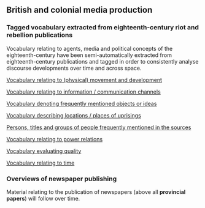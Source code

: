 <h2>British and colonial media production</h2>

<h3>Tagged vocabulary extracted from eighteenth-century riot and rebellion publications</h3>

Vocabulary relating to agents, media and political concepts of the eighteenth-century have been semi-automatically extracted from eighteenth-century publications and tagged in order to consistently analyse discourse developments over time and across space.

[Vocabulary relating to (physical) movement and development](https://github.com/MonikaBarget/Revolts/blob/master/VOCABULARY_development_version27.csv)

[Vocabulary relating to information / communication channels](https://github.com/MonikaBarget/Revolts/blob/master/VOCABULARY_information_version44.csv)

[Vocabulary denoting frequently mentioned objects or ideas](https://github.com/MonikaBarget/Revolts/blob/master/VOCABULARY_item-idea_version24.csv)

[Vocabulary describing locations / places of uprisings](https://github.com/MonikaBarget/Revolts/blob/master/VOCABULARY_location_version25.csv)

[Persons, titles and groups of people frequently mentioned in the sources](https://github.com/MonikaBarget/Revolts/blob/master/VOCABULARY_person-title-group_version41.csv)

[Vocabulary relating to power relations](https://github.com/MonikaBarget/Revolts/blob/master/VOCABULARY_power-relation_version42.csv)

[Vocabulary evaluating quality](https://github.com/MonikaBarget/Revolts/blob/master/VOCABULARY_quality_version33.csv)

[Vocabulary relating to time](https://github.com/MonikaBarget/Revolts/blob/master/VOCABULARY_time_version40.csv) 

<h3>Overviews of newspaper publishing</h3>

Material relating to the publication of newspapers (above all **provincial papers**) will follow over time. 
